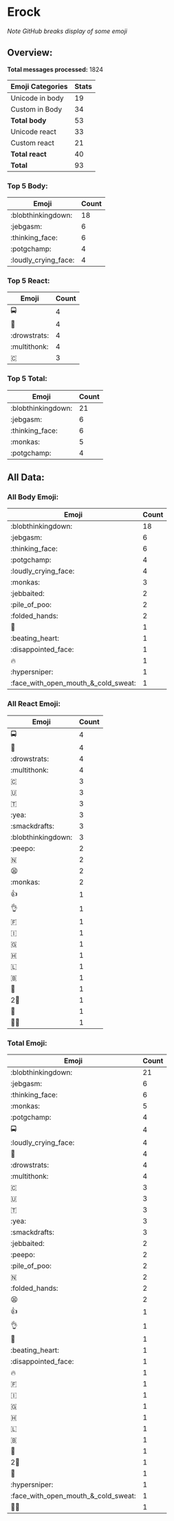 # Erock

*Note GitHub breaks display of some emoji*

## Overview:

**Total messages processed:** 1824

Emoji Categories | Stats
-------|--------
Unicode in body | 19
Custom in Body | 34
**Total body** | 53
Unicode react | 33
Custom react | 21
**Total react** | 40
**Total** | 93

### Top 5 Body:

Emoji | Count
-------|--------
:blobthinkingdown: | 18
:jebgasm: | 6
:thinking_face: | 6
:potgchamp: | 4
:loudly_crying_face: | 4

### Top 5 React:

Emoji | Count
-------|--------
🚍 | 4
🐍 | 4
:drowstrats: | 4
:multithonk: | 4
🇨 | 3

### Top 5 Total:

Emoji | Count
-------|--------
:blobthinkingdown: | 21
:jebgasm: | 6
:thinking_face: | 6
:monkas: | 5
:potgchamp: | 4

## All Data:

### All Body Emoji:

Emoji | Count
-------|--------
:blobthinkingdown: | 18
:jebgasm: | 6
:thinking_face: | 6
:potgchamp: | 4
:loudly_crying_face: | 4
:monkas: | 3
:jebbaited: | 2
:pile_of_poo: | 2
:folded_hands: | 2
:nauseated_face: | 1
:beating_heart: | 1
:disappointed_face: | 1
:fire: | 1
:hypersniper: | 1
:face_with_open_mouth_&_cold_sweat: | 1

### All React Emoji:

Emoji | Count
-------|--------
🚍 | 4
🐍 | 4
:drowstrats: | 4
:multithonk: | 4
🇨 | 3
🇺 | 3
🇹 | 3
:yea: | 3
:smackdrafts: | 3
:blobthinkingdown: | 3
:peepo: | 2
🇳 | 2
😫 | 2
:monkas: | 2
👍 | 1
👌 | 1
🇫 | 1
🇮 | 1
🇬 | 1
🇭 | 1
🇱 | 1
🇧 | 1
🤔 | 1
2⃣ | 1
💯 | 1
🖕🏿 | 1

### Total Emoji:

Emoji | Count
-------|--------
:blobthinkingdown: | 21
:jebgasm: | 6
:thinking_face: | 6
:monkas: | 5
:potgchamp: | 4
🚍 | 4
:loudly_crying_face: | 4
🐍 | 4
:drowstrats: | 4
:multithonk: | 4
🇨 | 3
🇺 | 3
🇹 | 3
:yea: | 3
:smackdrafts: | 3
:jebbaited: | 2
:peepo: | 2
:pile_of_poo: | 2
🇳 | 2
:folded_hands: | 2
😫 | 2
👍 | 1
👌 | 1
:nauseated_face: | 1
:beating_heart: | 1
:disappointed_face: | 1
:fire: | 1
🇫 | 1
🇮 | 1
🇬 | 1
🇭 | 1
🇱 | 1
🇧 | 1
🤔 | 1
2⃣ | 1
💯 | 1
:hypersniper: | 1
:face_with_open_mouth_&_cold_sweat: | 1
🖕🏿 | 1

